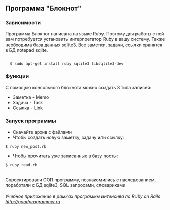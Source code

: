 ## Программа "Блокнот"

### Зависимости
Программа Блокнот написана на языке Ruby. Поэтому для работы с ней вам потребуется 
установить интерпретатор Ruby в вашу систему. Также необходима база данных sqlite3. 
Все заметки, задачи, ссылки хранятся в БД notepad.sqlite.

<code> 
  $ sudo apt-get install ruby sqlite3 libsqlite3-dev
</code>  
       
### Функции
С помощью консольного блокнота можно создать 3 типа записей: 
* Заметка - Memo 
* Задача - Task
* Ссылка - Link

### Запуск программы        
* Скачайте архив с файлами
* Чтобы создать новую заметку, задачу или ссылку:

<code>$ ruby new_post.rb</code>

* Чтобы прочитать уже записанные в базу посты:

<code>$ ruby read.rb</code>

## 

Спроектировали ООП программу, познакомились с наследованием, поработали с БД sqlite3,
SQL запросами, словариками. 

###### Учебное приложение в рамках программы интенсива по Ruby on Rails http://goodprogrammer.ru
